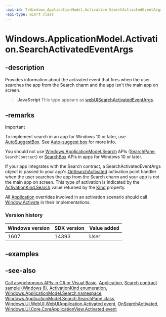 ```yaml
---
-api-id: T:Windows.ApplicationModel.Activation.SearchActivatedEventArgs
-api-type: winrt class
---
```


<!-- Class syntax.
public class SearchActivatedEventArgs : Windows.ApplicationModel.Activation.IActivatedEventArgs, Windows.ApplicationModel.Activation.IActivatedEventArgsWithUser, Windows.ApplicationModel.Activation.IApplicationViewActivatedEventArgs, Windows.ApplicationModel.Activation.ISearchActivatedEventArgs, Windows.ApplicationModel.Activation.ISearchActivatedEventArgsWithLinguisticDetails, Windows.ApplicationModel.Activation.IViewSwitcherProvider
-->

# Windows.ApplicationModel.Activation.SearchActivatedEventArgs

## -description

Provides information about the activated event that fires when the user searches the app from the Search charm and the app isn't the main app on screen.

> **JavaScript**
> This type appears as [webUISearchActivatedEventArgs](../windows.ui.webui/webuisearchactivatedeventargs.md).

## -remarks

> [!IMPORTANT]
> To implement search in an app for Windows 10 or later, use [AutoSuggestBox](/uwp/api/windows.ui.xaml.controls.autosuggestbox). See [Auto-suggest box](/windows/apps/design/controls/auto-suggest-box) for more info.
>
> You should not use [Windows.ApplicationModel.Search](/uwp/api/windows.applicationmodel.search) APIs ([SearchPane](/uwp/api/windows.applicationmodel.search.searchpane), `SearchContract`) or [SearchBox](../windows.ui.xaml.controls/searchbox.md) APIs in apps for Windows 10 or later.

If your app integrates with the Search contract, a SearchActivatedEventArgs object is passed to your app's [OnSearchActivated](../windows.ui.xaml/application_onsearchactivated_1291367716.md) activation point handler when the user searches the app from the Search charm and your app is not the main app on screen. This type of activation is indicated by the [ActivationKind.Search](activationkind.md) value returned by the [Kind](searchactivatedeventargs_kind.md) property.

All [Application](../windows.ui.xaml/application.md) overrides involved in an activation scenario should call [Window.Activate](../windows.ui.xaml/window_activate_1797342875.md) in their implementations.

### Version history

| Windows version | SDK version | Value added |
| -- | -- | -- |
| 1607 | 14393 | User |

## -examples

## -see-also

[Call asynchronous APIs in C# or Visual Basic](/windows/uwp/threading-async/call-asynchronous-apis-in-csharp-or-visual-basic), [Application](../windows.ui.xaml/application.md), [Search contract sample (Windows 8)](https://github.com/microsoftarchive/msdn-code-gallery-microsoft/tree/master/Official%20Windows%20Platform%20Sample/Windows%208.1%20Store%20app%20samples/99866-Windows%208.1%20Store%20app%20samples/Search%20contract%20sample), [ActivationKind enumeration](activationkind.md), [Windows.ApplicationModel.Search namespace](../windows.applicationmodel.search/windows_applicationmodel_search.md), [Windows.ApplicationModel.Search.SearchPane class](../windows.applicationmodel.search/searchpane.md), [Windows.UI.WebUI.WebUIApplication.Activated event](../windows.ui.webui/webuiapplication_activated.md), [OnSearchActivated](../windows.ui.xaml/application_onsearchactivated_1291367716.md), [Windows.UI.Core.CoreApplicationView.Activated event](../windows.applicationmodel.core/coreapplicationview_activated.md)
